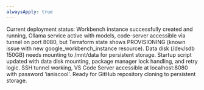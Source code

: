 ```yaml
---
alwaysApply: true
---
```


Current deployment status: Workbench instance successfully created and running, Ollama service active with models, code-server accessible via tunnel on port 8080, but Terraform state shows PROVISIONING (known issue with new google_workbench_instance resource). Data disk (/dev/sdb 150GB) needs mounting to /mnt/data for persistent storage. Startup script updated with data disk mounting, package manager lock handling, and retry logic. SSH tunnel working, VS Code Server accessible at localhost:8080 with password 'ianiscool'. Ready for GitHub repository cloning to persistent storage.